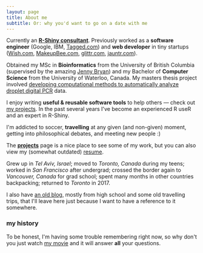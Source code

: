 ```yaml
---
layout: page
title: About me
subtitle: Or: why you'd want to go on a date with me
---
```


<span class="fa fa-briefcase about-icon"></span>
Currently an <a href="/shiny"><strong>R-Shiny consultant</strong></a>. Previously worked as a <strong>software engineer</strong> (Google, IBM, <a href="https://tagged.com" target="_blank">Tagged.com</a>) and <strong>web
developer</strong> in tiny startups (<a href="https://wish.com" target="_blank">Wish.com</a>,
<a href="https://web.archive.org/web/20121223025414/https://www.makeupbee.com/looks.php" target="_blank">MakeupBee.com</a>,
<a href="http://glittr.com" target="_blank">glittr.com</a>,
<a href="https://web.archive.org/web/20120309093005/https://www.jauntr.com/" target="_blank">jauntr.com</a>).
</p>

<p class="about-text">
<span class="fa fa-graduation-cap about-icon"></span>
Obtained my MSc in <strong>Bioinformatics</strong> from the University of British Columbia (supervised by the amazing
<a href="https://twitter.com/JennyBryan" target="_blank">Jenny Bryan</a>) and my Bachelor of <strong>Computer Science</strong> from the
University of Waterloo, Canada. My masters thesis project involved
<a href="https://github.com/daattali/ddpcr" target="_blank">developing computational methods to automatically analyze
droplet digital PCR</a> data.
</p>

<p class="about-text">
<span class="fa fa-code about-icon"></span>
I enjoy writing <strong>useful & reusable software tools</strong> to help others &mdash; check out <a href="/projects">my projects</a>. In the past several years I've become an experienced R useR and an expert in R-Shiny.
</p>

<p class="about-text">
<span class="fa fa-heart about-icon"></span>
I'm addicted to soccer, <strong>travelling</strong> at any given (and non-given) moment, getting into philosophical debates,
and meeting new people :) 
</p>

<p class="about-text">
<span class="fa fa-file-text-o about-icon"></span>
The <strong><a href="/projects">projects</a></strong> page is a nice place to see some of my work, but you can also view my (somewhat outdated) <a href="/resume">resume</a>. 
</p>

<p class="about-text">
<span class="fa fa-globe about-icon"></span>
Grew up in <i>Tel Aviv, Israel</i>; moved to <i>Toronto, Canada</i> during my teens; worked in <i>San Francisco</i> after undergrad; crossed the border again to <i>Vancouver, Canada</i> for grad school; spent many months in other countries backpacking; returned to <i>Toronto</i> in 2017.
</p>

<p>I also have <a href="https://deanat78.wordpress.com/">an old blog</a>, mostly from high school and some old travelling trips, that I'll leave here just because I want to have a reference to it somewhere.</p>

### my history

To be honest, I'm having some trouble remembering right now, so why don't you just watch [my movie](http://en.wikipedia.org/wiki/The_Princess_Bride_%28film%29) and it will answer **all** your questions.
